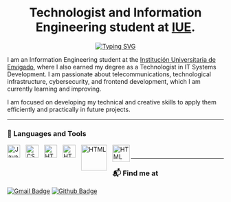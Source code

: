 
<h1 align="center">
          Technologist and Information Engineering student at <a href="https://www.iue.edu.co/">IUE</a>.
</h1>

<p align="center">
    <a href="https://git.io/typing-svg">
        <img src="https://readme-typing-svg.demolab.com?font=Righteous&size=45&pause=990&color=000000&background=FFFFFF&center=true&vCenter=true&width=700&height=100&lines=Hi+there%2CI'm+Santiago+%F0%9F%91%8B;Welcome+to+my+Github!" alt="Typing SVG" />
    </a>
</p>

I am an Information Engineering student at the <a href="https://www.iue.edu.co/">Institución Universitaria de Envigado<a/>, where I also earned my degree as a Technologist in IT Systems Development. I am passionate about telecommunications, technological infrastructure, cybersecurity, and frontend development, which I am currently learning and improving.

I am focused on developing my technical and creative skills to apply them efficiently and practically in future projects.

---

### 🧰 Languages and Tools

<img align="left" alt="Java" width="30px" style="padding-right:10px;" src="https://cdn.jsdelivr.net/gh/devicons/devicon/icons/java/java-original.svg"/>
<img align="left" alt="CSS" width="30px" style="padding-right:10px;" src="https://cdn.jsdelivr.net/gh/devicons/devicon@latest/icons/css3/css3-original.svg" />
<img align="left" alt="HTML" width="30px" style="padding-right:10px;" src="https://cdn.jsdelivr.net/gh/devicons/devicon@latest/icons/html5/html5-original.svg">
<img align="left" alt="HTML" width="30px" style="padding-right:10px;" src="https://cdn.jsdelivr.net/gh/devicons/devicon@latest/icons/figma/figma-original.svg">
<img align="left" alt="HTML" width="60px" style="padding-right:10px; " src="https://www.vectorlogo.zone/logos/cisco/cisco-ar21.svg">
<img align="left" alt="HTML" width="40px"  src="https://github.com/user-attachments/assets/3d90fa55-2f65-4a2b-ba90-b72a783f7035">

<br>

---

### 📬 Find me at
[![Gmail Badge](https://img.shields.io/badge/-Gmail-d14836?style=flat-square&logo=Gmail&logoColor=white&link=mailto:santiago47c@gmail.com)](mailto:santiago47c@gmail.com)
[![Github Badge](http://img.shields.io/badge/-Github-black?style=flat-square&logo=github&link=https://github.com/SCatanoC)](https://github.com/SCatanoC) 

